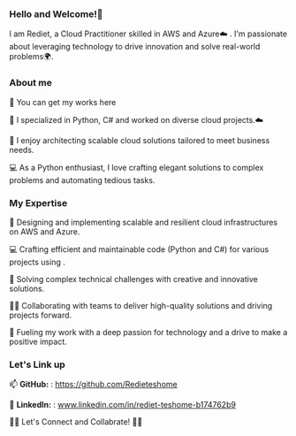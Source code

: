 ### Hello and Welcome!👋

I am Rediet, a Cloud Practitioner skilled in AWS and Azure☁️ . I'm passionate about leveraging technology to drive innovation and solve real-world problems🌍. 

### About me 

  📝  You can get my works here
  
  🌟  I specialized in Python, C# and worked on diverse cloud projects.☁️
  
  🔭  I enjoy architecting scalable cloud solutions tailored to meet business needs.
  
  💻 As a Python enthusiast, I love crafting elegant solutions to complex problems and automating tedious tasks.
   
### My Expertise

🚀 Designing and implementing scalable and resilient cloud infrastructures on AWS and Azure.

💻  Crafting efficient and maintainable code (Python and C#) for various projects  using .

🔧  Solving complex technical challenges with creative and innovative solutions.

👨‍💻  Collaborating with teams to deliver high-quality solutions and driving projects forward.

🌟  Fueling my work with a deep passion for technology and a drive to make a positive impact.

 ### Let's Link up

📫 **GitHub:** : https://github.com/Redieteshome

🔗 **LinkedIn:** : www.linkedin.com/in/rediet-teshome-b174762b9

 🚀✨ Let's Connect and Collabrate! 🚀✨

